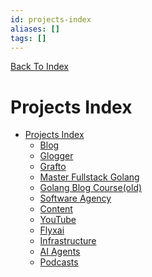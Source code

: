```yaml
---
id: projects-index
aliases: []
tags: []
---
```


[Back To Index](/index.md)

# Projects Index

<!--toc:start-->
- [Projects Index](#projects-index)
  - [Blog](./blog/index.md)
  - [Glogger](./project-glogger/index.md)
  - [Grafto](./grafto/index.md)
  - [Master Fullstack Golang](./master-fullstack-golang/index.md)
  - [Golang Blog Course(old)](./golang-blog-course/index.md)
  - [Software Agency](./software-agency/index.md)
  - [Content](./content/index.md)
  - [YouTube](./youtube/index.md)
  - [Flyxai](./flyxai/index.md)
  - [Infrastructure](./infrastructure/index.md)
  - [AI Agents](./agents/index.md)
  - [Podcasts](./podcasts/index.md#podcasts)
<!--toc:end-->
